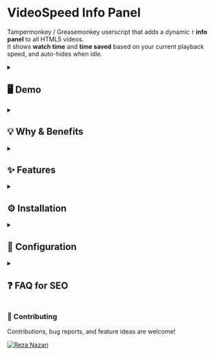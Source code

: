 # VideoSpeed Info Panel

Tampermonkey / Greasemonkey userscript that adds a dynamic **`!` info panel** to all HTML5 videos.  
It shows **watch time** and **time saved** based on your current playback speed, and auto-hides when idle.

<details>
<summary><h2>🖥 Demo</h2></summary>

<img width="330" height="auto" alt="Demo Screenshot - YouTube-1" src="https://github.com/user-attachments/assets/9da4fdaf-85d9-44bc-98db-3c3801377bef" />
<img width="311" height="auto" alt="Demo Screenshot - YouTube-2" src="https://github.com/user-attachments/assets/a6c8dc17-cdd1-4ca4-86ea-76dad0af4b87" />

<details>
  <summary><h3>Explained</h3></summary>
This panel is a **video time summary**, shown in `hh\:mm\:ss` format:

* **Watch: 00:04:54** → At your current playback speed, finishing this video will take 4 minutes and 54 seconds.
* **Saved: 00:01:57 (28.6%)** → This means you have **saved 1 minute and 57 seconds of actual watch time** compared to normal speed (1x), which equals 28.6% of the video duration.

**In short:** it clearly shows **how long you’ll actually spend** and **how much viewing time you’ve effectively saved**.

</details>
</details>

<details>
<summary><h2>💡 Why & Benefits</h2></summary>

- Save time by watching videos faster while still knowing exactly **how much time you actually spend**.  
- Track **how many minutes/hours you saved** compared to normal speed.  
- Keep awareness of your viewing habits — helps with **productivity** and better **time management**.  
- Lightweight, no external dependencies, works everywhere with HTML5 videos.  

</details>

<details>
<summary><h2>✨ Features</h2></summary>

- Works on **all HTML5 videos** across the web.  
- Small `!` icon in the **top-left corner** of each video.  
- Hover over the icon to see:
  - Effective watch time (adjusted by playback speed)  
  - Time saved (absolute + percentage)  
- **Auto-hide** after mouse inactivity (default 3s).  
- Overlay stays in position even on resize or fullscreen.  

</details>

<details>
<summary><h2>⚙️ Installation</h2></summary>

1. Install [Tampermonkey](https://www.tampermonkey.net/) (or any compatible userscript manager).  
2. [Click here to install the script](./videospeed-info-panel.user.js)  
   *(or copy & paste the code into a new Tampermonkey script).*  
3. Open any page with HTML5 video (YouTube, Vimeo, etc.) and enjoy!  

</details>

<details>
<summary><h2>🔧 Configuration</h2></summary>

Inside the script, you can tweak these constants:  

- `MARGIN_X_SCALE` / `MARGIN_Y_SCALE` → position relative to video frame.  
- `ICON_SIZE_PX` → size of the `!` icon.  
- `MOUSE_IDLE_MS` → idle timeout before hiding the overlay.  

</details>

<details>
<summary><h2>❓ FAQ for SEO</h2></summary>

<details>
<summary><h3>🔹 How to know how much time I save when watching videos at 2x speed?</h3></summary>
<b>VideoSpeed Info Panel</b> automatically calculates your <b>effective watch time</b> and shows how much time you actually save in <b>hh:mm:ss format</b> when changing playback speed.
</details>

<details>
<summary><h3>🔹 Can I use this with YouTube, Vimeo, or online courses?</h3></summary>
Yes. The script works on <b>all HTML5 video players</b>, including YouTube, Vimeo, Udemy, Coursera, and most e-learning platforms.
</details>

<details>
<summary><h3>🔹 What is the best Tampermonkey script for video time tracking?</h3></summary>
<b>VideoSpeed Info Panel</b> is a lightweight <b>Tampermonkey / Greasemonkey userscript</b> that overlays a dynamic panel with watch time, saved time, and percentage saved.
</details>

<details>
<summary><h3>🔹 How does it calculate saved time?</h3></summary>
It takes the <b>original video duration</b> and divides it by your current <b>playback speed</b>. The difference is shown as <b>time saved</b> (both in hh:mm:ss and as a percentage).
</details>

<details>
<summary><h3>🔹 Is this useful for productivity?</h3></summary>
Absolutely. If you watch lectures, tutorials, or long YouTube videos, this tool helps you see exactly <b>how much time you save</b> — great for <b>time management</b> and <b>learning efficiency</b>.
</details>

<details>
<summary><h3>🔹 What about platforms like Instagram, Twitter, or LinkedIn that don’t show video duration?</h3></summary>
On some social platforms (Instagram, Twitter/X, LinkedIn, etc.) videos often <b>don’t display the remaining time</b>.<br>
With <a href="https://github.com/igrigorik/videospeed">Video Speed Controller</a> you can change playback speed easily, and with <b>VideoSpeed Info Panel</b> you can also <b>see the adjusted watch time, remaining duration, and saved time</b> — making it much easier to manage your time while watching short-form or hidden-timer videos.
</details>

<details>
<summary><h3>🔹 How to see the time of videos in platforms like Instagram or other social media?</h3></summary>
Most social media platforms (Instagram, Twitter/X, LinkedIn, TikTok) do <b>not show total or remaining video time</b>.<br>
By combining <a href="https://github.com/igrigorik/videospeed">Video Speed Controller</a> with <b>VideoSpeed Info Panel</b>, you can not only <b>change playback speed</b> but also <b>see the exact watch time, remaining duration, and saved time</b> in a clear panel — something the native players don’t provide.
</details>

<details>
<summary><h2>🔑 SEO Keywords</h2></summary>

how to speed up YouTube videos, how to save time watching videos, Tampermonkey userscript, Greasemonkey script, HTML5 video overlay, video speed controller alternative, video time tracker, watch time calculator, saved time percentage, time saver extension, track effective watch time, YouTube speed control, online course video speed, productivity tool for videos, dynamic info panel, calculate watch time, calculate saved time, faster video playback, watch lectures faster, manage video time, track video duration, video playback speed script, YouTube 2x speed time saved, best userscript for video speed, video overlay watch time, time management tool, learning efficiency script

</details>
</details>

### 🤝 Contributing</summary>

Contributions, bug reports, and feature ideas are welcome!  

[![Reza Nazari](https://images.weserv.nl/?url=https://avatars.githubusercontent.com/u/127698692?v=4&w=35&h=35&mask=circle)](https://github.com/reza-nzri)

